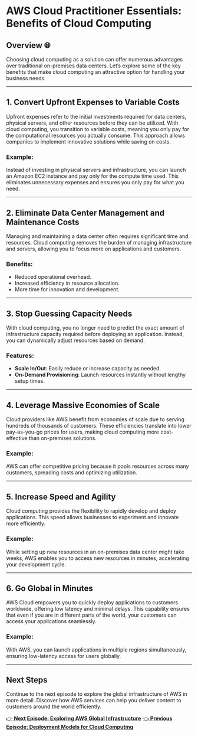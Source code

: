 # AWS Cloud Practitioner Essentials: Benefits of Cloud Computing

## Overview 🌐

Choosing cloud computing as a solution can offer numerous advantages over traditional on-premises data centers. Let’s explore some of the key benefits that make cloud computing an attractive option for handling your business needs.

---

## 1. Convert Upfront Expenses to Variable Costs

Upfront expenses refer to the initial investments required for data centers, physical servers, and other resources before they can be utilized. With cloud computing, you transition to variable costs, meaning you only pay for the computational resources you actually consume. This approach allows companies to implement innovative solutions while saving on costs.

### Example:
Instead of investing in physical servers and infrastructure, you can launch an Amazon EC2 instance and pay only for the compute time used. This eliminates unnecessary expenses and ensures you only pay for what you need.

---

## 2. Eliminate Data Center Management and Maintenance Costs

Managing and maintaining a data center often requires significant time and resources. Cloud computing removes the burden of managing infrastructure and servers, allowing you to focus more on applications and customers.

### Benefits:
- Reduced operational overhead.
- Increased efficiency in resource allocation.
- More time for innovation and development.

---

## 3. Stop Guessing Capacity Needs

With cloud computing, you no longer need to predict the exact amount of infrastructure capacity required before deploying an application. Instead, you can dynamically adjust resources based on demand.

### Features:
- **Scale In/Out**: Easily reduce or increase capacity as needed.
- **On-Demand Provisioning**: Launch resources instantly without lengthy setup times.

---

## 4. Leverage Massive Economies of Scale

Cloud providers like AWS benefit from economies of scale due to serving hundreds of thousands of customers. These efficiencies translate into lower pay-as-you-go prices for users, making cloud computing more cost-effective than on-premises solutions.

### Example:
AWS can offer competitive pricing because it pools resources across many customers, spreading costs and optimizing utilization.

---

## 5. Increase Speed and Agility

Cloud computing provides the flexibility to rapidly develop and deploy applications. This speed allows businesses to experiment and innovate more efficiently.

### Example:
While setting up new resources in an on-premises data center might take weeks, AWS enables you to access new resources in minutes, accelerating your development cycle.

---

## 6. Go Global in Minutes

AWS Cloud empowers you to quickly deploy applications to customers worldwide, offering low latency and minimal delays. This capability ensures that even if you are in different parts of the world, your customers can access your applications seamlessly.

### Example:
With AWS, you can launch applications in multiple regions simultaneously, ensuring low-latency access for users globally.

---

## Next Steps
Continue to the next episode to explore the global infrastructure of AWS in more detail. Discover how AWS services can help you deliver content to customers around the world efficiently.

[👉 **Next Episode: Exploring AWS Global Infrastructure**](next-episode.md)
[👈 **Previous Episode: Deployment Models for Cloud Computing**](previous-episode.md)